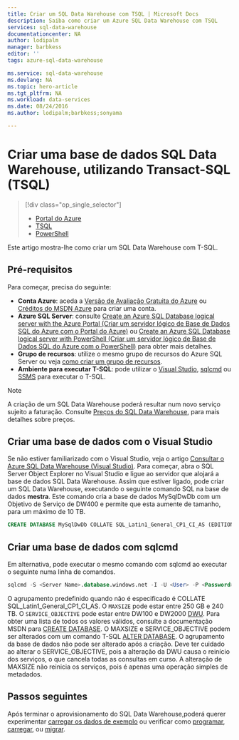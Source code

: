 ```yaml
---
title: Criar um SQL Data Warehouse com TSQL | Microsoft Docs
description: Saiba como criar um Azure SQL Data Warehouse com TSQL
services: sql-data-warehouse
documentationcenter: NA
author: lodipalm
manager: barbkess
editor: ''
tags: azure-sql-data-warehouse

ms.service: sql-data-warehouse
ms.devlang: NA
ms.topic: hero-article
ms.tgt_pltfrm: NA
ms.workload: data-services
ms.date: 08/24/2016
ms.author: lodipalm;barbkess;sonyama

---
```

# Criar uma base de dados SQL Data Warehouse, utilizando Transact-SQL (TSQL)
> [!div class="op_single_selector"]
> * [Portal do Azure](sql-data-warehouse-get-started-provision.md)
> * [TSQL](sql-data-warehouse-get-started-create-database-tsql.md)
> * [PowerShell](sql-data-warehouse-get-started-provision-powershell.md)
> 
> 

Este artigo mostra-lhe como criar um SQL Data Warehouse com T-SQL.

## Pré-requisitos
Para começar, precisa do seguinte: 

* **Conta Azure**: aceda a [Versão de Avaliação Gratuita do Azure][Versão de Avaliação Gratuita do Azure] ou [Créditos do MSDN Azure][Créditos do MSDN Azure] para criar uma conta.
* **Azure SQL Server**: consulte [Create an Azure SQL Database logical server with the Azure Portal (Criar um servidor lógico de Base de Dados SQL do Azure com o Portal do Azure)][Create an Azure SQL Database logical server with the Azure Portal (Criar um servidor lógico de Base de Dados SQL do Azure com o Portal do Azure)] ou [Create an Azure SQL Database logical server with PowerShell (Criar um servidor lógico de Base de Dados SQL do Azure com o PowerShell)][Create an Azure SQL Database logical server with PowerShell (Criar um servidor lógico de Base de Dados SQL do Azure com o PowerShell)] para obter mais detalhes.
* **Grupo de recursos**: utilize o mesmo grupo de recursos do Azure SQL Server ou veja [como criar um grupo de recursos][como criar um grupo de recursos].
* **Ambiente para executar T-SQL**: pode utilizar o [Visual Studio][Instalar o Visual Studio e SSDT], [sqlcmd][sqlcmd] ou [SSMS][SSMS] para executar o T-SQL.

> [!NOTE]
> A criação de um SQL Data Warehouse poderá resultar num novo serviço sujeito a faturação.  Consulte [Preços do SQL Data Warehouse][Preços do SQL Data Warehouse], para mais detalhes sobre preços.
> 
> 

## Criar uma base de dados com o Visual Studio
Se não estiver familiarizado com o Visual Studio, veja o artigo [Consultar o Azure SQL Data Warehouse (Visual Studio)][Consultar o Azure SQL Data Warehouse (Visual Studio)].  Para começar, abra o SQL Server Object Explorer no Visual Studio e ligue ao servidor que alojará a base de dados SQL Data Warehouse.  Assim que estiver ligado, pode criar um SQL Data Warehouse, executando o seguinte comando SQL na base de dados **mestra**.  Este comando cria a base de dados MySqlDwDb com um Objetivo de Serviço de DW400 e permite que esta aumente de tamanho, para um máximo de 10 TB.

```sql
CREATE DATABASE MySqlDwDb COLLATE SQL_Latin1_General_CP1_CI_AS (EDITION='datawarehouse', SERVICE_OBJECTIVE = 'DW400', MAXSIZE= 10240 GB);
```

## Criar uma base de dados com sqlcmd
Em alternativa, pode executar o mesmo comando com sqlcmd ao executar o seguinte numa linha de comandos.

```sql
sqlcmd -S <Server Name>.database.windows.net -I -U <User> -P <Password> -Q "CREATE DATABASE MySqlDwDb COLLATE SQL_Latin1_General_CP1_CI_AS (EDITION='datawarehouse', SERVICE_OBJECTIVE = 'DW400', MAXSIZE= 10240 GB)"
```

O agrupamento predefinido quando não é especificado é COLLATE SQL_Latin1_General_CP1_CI_AS.  O `MAXSIZE` pode estar entre 250 GB e 240 TB.  O `SERVICE_OBJECTIVE` pode estar entre DW100 e DW2000 [DWU][DWU].  Para obter uma lista de todos os valores válidos, consulte a documentação MSDN para [CREATE DATABASE][CREATE DATABASE].  O MAXSIZE e SERVICE_OBJECTIVE podem ser alterados com um comando T-SQL [ALTER DATABASE][ALTER DATABASE].  O agrupamento da base de dados não pode ser alterado após a criação.   Deve ter cuidado ao alterar o SERVICE_OBJECTIVE, pois a alteração da DWU causa o reinício dos serviços, o que cancela todas as consultas em curso.  A alteração de MAXSIZE não reinicia os serviços, pois é apenas uma operação simples de metadados.

## Passos seguintes
Após terminar o aprovisionamento do SQL Data Warehouse,poderá querer experimentar [carregar os dados de exemplo][carregar os dados de exemplo] ou verificar como [programar][programar], [carregar][carregar], ou [migrar][migrar].

<!--Article references-->
[DWU]: ./sql-data-warehouse-overview-what-is.md#data-warehouse-units
[como criar um SQL Data Warehouse a partir do portal do Azure]: sql-data-warehouse-get-started-provision.md
[Consultar o Azure SQL Data Warehouse (Visual Studio)]: sql-data-warehouse-query-visual-studio.md
[migrar]: sql-data-warehouse-overview-migrate.md
[programar]: sql-data-warehouse-overview-develop.md
[carregar]: sql-data-warehouse-overview-load.md
[carregar os dados de exemplo]: sql-data-warehouse-load-sample-databases.md
[Create an Azure SQL Database logical server with the Azure Portal (Criar um servidor lógico de Base de Dados SQL do Azure com o Portal do Azure)]: ../sql-database/sql-database-get-started.md#create-an-azure-sql-database-logical-server
[Create an Azure SQL Database logical server with PowerShell (Criar um servidor lógico de Base de Dados SQL do Azure com o PowerShell)]: ../sql-database/sql-database-get-started-powershell.md#database-setup-create-a-resource-group-server-and-firewall-rule
[como criar um grupo de recursos]: ../resource-group-template-deploy-portal.md#create-resource-group
[Instalar o Visual Studio e SSDT]: sql-data-warehouse-install-visual-studio.md
[sqlcmd]: sql-data-warehouse-get-started-connect-sqlcmd.md

<!--MSDN references--> 
[CREATE DATABASE]: https://msdn.microsoft.com/library/mt204021.aspx
[ALTER DATABASE]: https://msdn.microsoft.com/library/mt204042.aspx
[SSMS]: https://msdn.microsoft.com/library/mt238290.aspx

<!--Other Web references-->
[Preços do SQL Data Warehouse]: https://azure.microsoft.com/pricing/details/sql-data-warehouse/
[Versão de Avaliação Gratuita do Azure]: https://azure.microsoft.com/pricing/free-trial/?WT.mc_id=A261C142F
[Créditos do MSDN Azure]: https://azure.microsoft.com/pricing/member-offers/msdn-benefits-details/?WT.mc_id=A261C142F



<!--HONumber=Sep16_HO3-->


